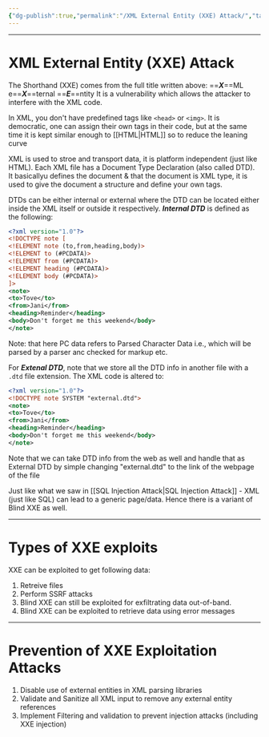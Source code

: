 ```yaml
---
{"dg-publish":true,"permalink":"/XML External Entity (XXE) Attack/","tags":["CyberSec","Academics"]}
---
```



---
# XML External Entity (XXE) Attack
The Shorthand (XXE) comes from the full title written above:  ==***X***==ML e==***X***==ternal ==***E***==ntity
It is a vulnerability which allows the attacker to interfere with the XML code.

In XML, you don't have predefined tags like `<head>` or `<img>`. It is democratic, one can assign their own tags in their code, but at the same time it is kept similar enough to [[HTML\|HTML]] so to reduce the leaning curve

XML is used to stroe and transport data, it is platform independent (just like HTML).
Each XML file has a Document Type Declaration (also called DTD). It basicallyu defines the document & that the document is XML type, it is used to give the document a structure and define your own tags.

DTDs can be either internal or external where the DTD can be located either inside the XML itself or outside it respectively.
***Internal DTD*** is defined as the following:
```XML
<?xml version="1.0"?>
<!DOCTYPE note [
<!ELEMENT note (to,from,heading,body)>
<!ELEMENT to (#PCDATA)>
<!ELEMENT from (#PCDATA)>
<!ELEMENT heading (#PCDATA)>
<!ELEMENT body (#PCDATA)>
]>
<note>
<to>Tove</to>
<from>Jani</from>
<heading>Reminder</heading>
<body>Don't forget me this weekend</body>
</note>
```

Note: that here PC data refers to Parsed Character Data i.e., which will be parsed by a parser anc checked for markup etc.

For ***Extenal DTD***, note that we store all the DTD info in another file with a `.dtd` file extension.
The XML code is altered to:
```XML
<?xml version="1.0"?>
<!DOCTYPE note SYSTEM "external.dtd">
<note>
<to>Tove</to>
<from>Jani</from>
<heading>Reminder</heading>
<body>Don't forget me this weekend</body>
</note>
```
Note that we can take DTD info from the web as well and handle that as External DTD by simple changing "external.dtd" to the link of the webpage of the file

Just like what we saw in [[SQL Injection Attack\|SQL Injection Attack]] - XML (just like SQL) can lead to a generic page/data. Hence there is a variant of Blind XXE as well. 

---
# Types of XXE exploits
XXE can be exploited to get following data:
1. Retreive files
2. Perform SSRF attacks
3. Blind XXE can still be exploited for exfiltrating data out-of-band.
4. Blind XXE can be exploited to retrieve data using error messages

---
# Prevention of XXE Exploitation Attacks
1. Disable use of external entities in XML parsing libraries
2. Validate and Sanitize all XML input to remove any external entity references
3. Implement Filtering and validation to prevent injection attacks (including XXE injection)

